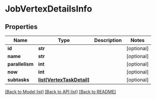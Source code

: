 # JobVertexDetailsInfo

## Properties
Name | Type | Description | Notes
------------ | ------------- | ------------- | -------------
**id** | **str** |  | [optional] 
**name** | **str** |  | [optional] 
**parallelism** | **int** |  | [optional] 
**now** | **int** |  | [optional] 
**subtasks** | [**list[VertexTaskDetail]**](VertexTaskDetail.md) |  | [optional] 

[[Back to Model list]](../README.md#documentation-for-models) [[Back to API list]](../README.md#documentation-for-api-endpoints) [[Back to README]](../README.md)

